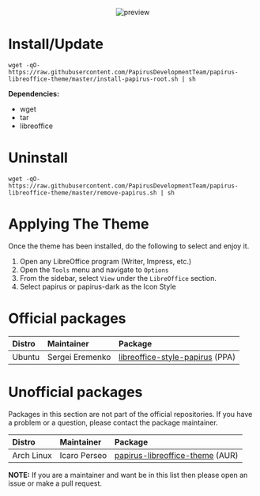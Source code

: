 <p align="center">
  <img src="https://raw.githubusercontent.com/PapirusDevelopmentTeam/papirus-libreoffice-theme/master/preview.png" alt="preview"/>
</p>

# Install/Update
```
wget -qO- https://raw.githubusercontent.com/PapirusDevelopmentTeam/papirus-libreoffice-theme/master/install-papirus-root.sh | sh
```
**Dependencies:**
- wget
- tar
- libreoffice

# Uninstall
```
wget -qO- https://raw.githubusercontent.com/PapirusDevelopmentTeam/papirus-libreoffice-theme/master/remove-papirus.sh | sh
```
# Applying The Theme
Once the theme has been installed, do the following to select and enjoy it.  
1. Open any LibreOffice program (Writer, Impress, etc.)  
2. Open the `Tools` menu and navigate to `Options`
3. From the sidebar, select `View` under the `LibreOffice` section.
4. Select papirus or papirus-dark as the Icon Style  

# Official packages

| **Distro** | **Maintainer**  | **Package** |
|:-----------|:----------------|:------------|
| Ubuntu     | Sergei Eremenko | [libreoffice-style-papirus](https://launchpad.net/~papirus/+archive/ubuntu/papirus) (PPA) |

# Unofficial packages
Packages in this section are not part of the official repositories. If you have a problem or a question, please contact the package maintainer.

| **Distro** | **Maintainer** | **Package** |
|:-----------|:---------------|:------------|
| Arch Linux | Icaro Perseo   | [papirus-libreoffice-theme](https://aur.archlinux.org/packages/papirus-libreoffice-theme/) (AUR) |

**NOTE:** If you are a maintainer and want be in this list then please open an issue or make a pull request.
